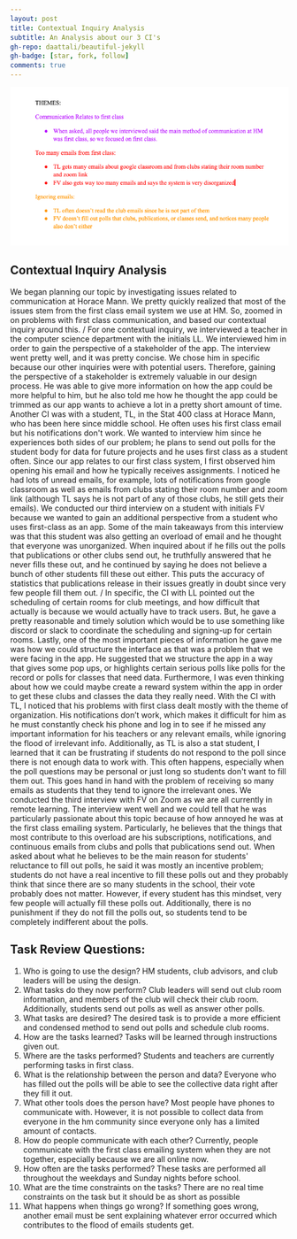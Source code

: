 ```yaml
---
layout: post
title: Contextual Inquiry Analysis
subtitle: An Analysis about our 3 CI's
gh-repo: daattali/beautiful-jekyll
gh-badge: [star, fork, follow]
comments: true
---
```

![Our Affinity Diagram](AffinityDiagram.png)
## Contextual Inquiry Analysis
   We began planning our topic by investigating issues related to communication at Horace Mann. We pretty quickly realized that most of the issues stem from the first class email system we use at HM. So, zoomed in on problems with first class communication, and based our contextual inquiry around this.
   / For one contextual inquiry, we interviewed a teacher in the computer science department with the initials LL. We interviewed him in order to gain the perspective of a stakeholder of the app. The interview went pretty well, and it was pretty concise. We chose him in specific because our other inquiries were with potential users. Therefore, gaining the perspective of a stakeholder is extremely valuable in our design process. He was able to give more information on how the app could be more helpful to him, but he also told me how he thought the app could be trimmed as our app wants to achieve a lot in a pretty short amount of time. Another CI was with a student, TL, in the Stat 400 class at Horace Mann, who has been here since middle school. He often uses his first class email but his notifications don't work. We wanted to interview him since he experiences both sides of our problem; he plans to send out polls for the student body for data for future projects  and he uses first class as a student often. Since our app relates to our first class system, I first observed him opening his email and how he typically receives assignments. I noticed he had lots of unread emails, for example, lots of notifications from google classroom as well as emails from clubs stating their room number and zoom link (although TL says he is not part of any of those clubs, he still gets their emails). We conducted our third interview on a student with initials FV because we wanted to gain an additional perspective from a student who uses first-class as an app. Some of the main takeaways from this interview was that this student was also getting an overload of email and he thought that everyone was unorganized. When inquired about if he fills out the polls that publications or other clubs send out, he truthfully answered that he never fills these out, and he continued by saying he does not believe a bunch of other students fill these out either. This puts the accuracy of statistics that publications release in their issues greatly in doubt since very few people fill them out. 
    / In specific, the CI with LL pointed out the scheduling of certain rooms for club meetings, and how difficult that actually is because we would actually have to track users. But, he gave a pretty reasonable and timely solution which would be to use something like discord or slack to coordinate the scheduling and signing-up for certain rooms. Lastly, one of the most important pieces of information he gave me was how we could structure the interface as that was a problem that we were facing in the app. He suggested that we structure the app in a way that gives some pop ups, or highlights certain serious polls like polls for the record or polls for classes that need data. Furthermore, I was even thinking about how we could maybe create a reward system within the app in order to get these clubs and classes the data they really need. With the CI with TL, I noticed that his problems with first class dealt mostly with the theme of organization. His notifications don’t work, which makes it difficult for him as he must constantly check his phone and log in to see if he missed any important information for his teachers or any relevant emails, while ignoring the flood of irrelevant info. Additionally, as TL is also a stat student, I learned that it can be frustrating if students do not respond to the poll since there is not enough data to work with. This often happens, especially when the poll questions may be personal or just long so students don't want to fill them out. This goes hand in hand with the problem of receiving so many emails as students that they tend to ignore the irrelevant ones. We conducted the third interview with FV on Zoom as we are all currently in remote learning. The interview went well and we could tell that he was particularly passionate about this topic because of how annoyed he was at the first class emailing system. Particularly, he believes that the things that most contribute to this overload are his subscriptions, notifications, and continuous emails from clubs and polls that publications send out. When asked about what he believes to be the main reason for students' reluctance to fill out polls, he said it was mostly an incentive problem; students do not have a real incentive to fill these polls out and they probably think that since there are so many students in the school, their vote probably does not matter. However, if every student has this mindset, very few people will actually fill these polls out. Additionally, there is no punishment if they do not fill the polls out, so students tend to be completely indifferent about the polls. 
## Task Review Questions:
1. Who is going to use the design? 
HM students, club advisors, and club leaders will be using the design. 
2. What tasks do they now perform? 
Club leaders will send out club room information, and members of the club will check their club room. Additionally, students send out polls as well as answer other polls.
3. What tasks are desired? 
The desired task is to provide a more efficient and condensed method to send out polls and schedule club rooms.
4. How are the tasks learned? 
Tasks will be learned through instructions given out.
5. Where are the tasks performed?
Students and teachers are currently performing tasks in first class.
6. What is the relationship between the person and data? 
Everyone who has filled out the polls will be able to see the collective data right after they fill it out.
7. What other tools does the person have?
Most people have phones to communicate with. However, it is not possible to collect data from everyone in the hm community since everyone only has a limited amount of contacts.
8. How do people communicate with each other?
Currently, people communicate with the first class emailing system when they are not together, especially because we are all online now. 
9. How often are the tasks performed?
These tasks are performed all throughout the weekdays and Sunday nights before school. 
10. What are the time constraints on the tasks?
There are no real time constraints on the task but it should be as short as possible 
11. What happens when things go wrong? 
If something goes wrong, another email must be sent explaining whatever error occurred which contributes to the flood of emails students get. 



